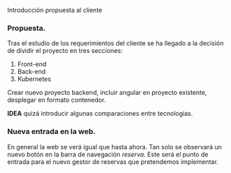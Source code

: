 

Introducción propuesta al cliente

### Propuesta.

Tras el estudio de los requerimientos del cliente se ha llegado a la decisión de dividir el proyecto en tres secciones:

1. Front-end
2. Back-end
3. Kubernetes

Crear nuevo proyecto backend, incluir angular en proyecto existente, desplegar en formato contenedor.

**IDEA** quizá introducir algunas comparaciones entre tecnologías.

### Nueva entrada en la web.

En general la web se verá igual que hasta ahora. Tan solo se observará un nuevo botón en la barra de navegación _reserva_. Este será el punto de entrada para el nuevo gestor de reservas que pretendemos implementar.
